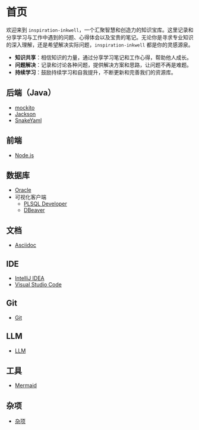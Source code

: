<!-- omit from toc -->
# 首页

欢迎来到 `inspiration-inkwell`，一个汇聚智慧和创造力的知识宝库。这里记录和分享学习与工作中遇到的问题、心得体会以及宝贵的笔记。无论你是寻求专业知识的深入理解，还是希望解决实际问题，`inspiration-inkwell` 都是你的灵感源泉。

- **知识共享**：相信知识的力量，通过分享学习笔记和工作心得，帮助他人成长。
- **问题解决**：记录和讨论各种问题，提供解决方案和思路，让问题不再是难题。
- **持续学习**：鼓励持续学习和自我提升，不断更新和完善我们的资源库。


## 后端（Java）

- [mockito](docs/backend/unittest/mockito.md)
- [Jackson](docs/backend/jackson.md)
- [SnakeYaml](docs/backend/snakeyaml.md)

## 前端

- [Node.js](docs/frontend/node.md) 

## 数据库

- [Oracle](docs/db/oracle.md)
- 可视化客户端
  - [PLSQL Developer](docs/db/plsql_developer.md)
  - [DBeaver](docs/db/dbeaver.md)


## 文档

- [Asciidoc](docs/text-tool/asciidoc.adoc)

## IDE

- [IntelliJ IDEA](docs/ide/intellij.md)
- [Visual Studio Code](docs/ide/vscode.md)

## Git

- [Git](docs/git/git.md)

## LLM

- [LLM](docs/llm/llm.md)
  
## 工具

- [Mermaid](docs/tools/mermaid.md)
## 杂项

- [杂项](docs/miscellaneous/index.md)